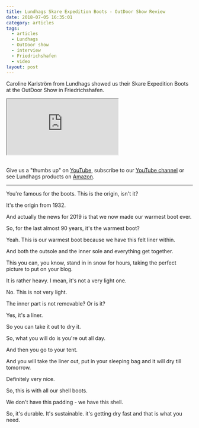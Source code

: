 ```yaml
---
title: Lundhags Skare Expedition Boots - OutDoor Show Review
date: 2018-07-05 16:35:01
category: articles
tags:
  - articles
  - Lundhags
  - OutDoor show
  - interview
  - Friedrichshafen
  - video
layout: post
---
```


Caroline Karlström from Lundhags showed us their Skare Expedition Boots at the OutDoor Show in Friedrichshafen.

<div class="embed-responsive embed-responsive-16by9">
    <iframe class="embed-responsive-item" src="https://www.youtube.com/embed/kdD0qZjqGvI"></iframe>
</div>
<br>
<!--more-->

Give us a "thumbs up" on <a href="http://www.hikeventures.com/Lundhags-Skare-Expedition/"  target="_blank">YouTube</a>, subscribe to our <a  target="_blank"  href="https://www.youtube.com/channel/UCnO9Q_m9EaOCrHmmQIBVBNw?sub_confirmation=1">YouTube channel</a> or see Lundhags products on <a href="https://amzn.to/2tSbiMr"  target="_blank">Amazon</a>.

---

You're famous for the boots. This is the origin, isn't it?

It's the origin from 1932.

And actually the news for 2019 is that we now made our warmest boot ever.

So, for the last almost 90 years, it's the warmest boot?

Yeah. This is our warmest boot because we have this felt liner within.

And both the outsole and the inner sole and everything get together.

This you can, you know,  stand in in snow for hours, taking the perfect picture to put on your blog.

It is rather heavy. I mean, it's not a very light one.

No. This is not very light.

The inner part is not removable? Or is it?

Yes, it's a liner.

So you can take it out to dry it.

So, what you will do is you're out all day.

And then you go to your tent.

And you will take the liner out, put in your sleeping bag and it will dry till tomorrow.

Definitely very nice.

So, this is with all our shell boots.

We don't have this padding - we have this shell.

So, it's durable. It's sustainable. it's getting dry fast and that is what you need.
